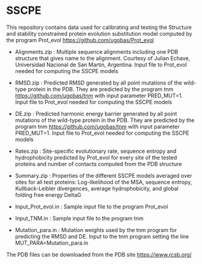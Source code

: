 # SSCPE
This repository contains data used for calibrating and testing the Structure and stability constrained protein evolution substitution model computed by the program Prot_evol https://github.com/ugobas/Prot_evol

- Alignments.zip : Multiple sequence alignments including one PDB structure that gives name to the alignment. Courtesy of Julian Echave, Universidad Nacional de San Martin, Argentina. Input file to Prot_evol needed for computing the SSCPE models

- RMSD.zip : Predicted RMSD generated by all point mutations of the wild-type protein in the PDB. They are predicted by the program tnm https://github.com/ugobas/tnm with input parameter PRED_MUT=1. Input file to Prot_evol needed for computing the SSCPE models

- DE.zip  : Predicted harmonic energy barrier generated by all point mutations of the wild-type protein in the PDB. They are predicted by the program tnm https://github.com/ugobas/tnm with input parameter PRED_MUT=1. Input file to Prot_evol needed for computing the SSCPE models

- Rates.zip : Site-specific evolutionary rate, sequence entropy and hydrophobicity predicted by Prot_evol for every site of the tested proteins and number of contacts computed from the PDB structure

- Summary.zip : Properties of the different SSCPE models averaged over sites for all test proteins: Log-likelihood of the MSA, sequence entropy, Kullback-Leibler divergences, average hydrophobicity, and global folding free energy DeltaG

- Input_Prot_evol.in : Sample input file to the program Prot_evol

- Input_TNM.in : Sample input file to the program tnm

- Mutation_para.in : Mutation weights used by the tnm program for predicting the RMSD and DE. Input to the tnm program setting the line MUT_PARA=Mutation_para.in

The PDB files can be downloaded from the PDB site https://www.rcsb.org/
